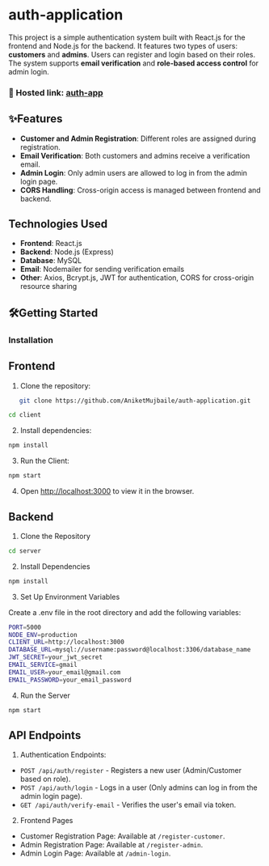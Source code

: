 # auth-application

This project is a simple authentication system built with React.js for the frontend and Node.js for the backend. It features two types of users: **customers** and **admins**. Users can register and login based on their roles. The system supports **email verification** and **role-based access control** for admin login.

### 🔗 Hosted link: [auth-app](https://auth-application-cgqi.vercel.app/)


## ✨Features
- **Customer and Admin Registration**: Different roles are assigned during registration.
- **Email Verification**: Both customers and admins receive a verification email.
- **Admin Login**: Only admin users are allowed to log in from the admin login page.
- **CORS Handling**: Cross-origin access is managed between frontend and backend.

## Technologies Used

- **Frontend**: React.js
- **Backend**: Node.js (Express)
- **Database**: MySQL
- **Email**: Nodemailer for sending verification emails
- **Other**: Axios, Bcrypt.js, JWT for authentication, CORS for cross-origin resource sharing

## 🛠️Getting Started

### Installation

## Frontend
1. Clone the repository:
```bash
   git clone https://github.com/AniketMujbaile/auth-application.git
```

```bash
cd client
```

2. Install dependencies:
```bash
npm install
```

3. Run the Client:
```bash
npm start
```

4. Open [http://localhost:3000](http://localhost:3000) to view it in the browser.

## Backend

1. Clone the Repository

```bash
cd server
```

2. Install Dependencies

```bash
npm install
```

3. Set Up Environment Variables

Create a .env file in the root directory and add the following variables:
 
```bash
PORT=5000
NODE_ENV=production
CLIENT_URL=http://localhost:3000
DATABASE_URL=mysql://username:password@localhost:3306/database_name
JWT_SECRET=your_jwt_secret
EMAIL_SERVICE=gmail
EMAIL_USER=your_email@gmail.com
EMAIL_PASSWORD=your_email_password
```

4. Run the Server

```bash
npm start
```

## API Endpoints
 
1. Authentication Endpoints:
- `POST /api/auth/register` - Registers a new user (Admin/Customer based on role).
- `POST /api/auth/login` - Logs in a user (Only admins can log in from the admin login page).
- `GET /api/auth/verify-email` - Verifies the user's email via token.

2. Frontend Pages
- Customer Registration Page: Available at `/register-customer`.
- Admin Registration Page: Available at `/register-admin`.
- Admin Login Page: Available at `/admin-login`.
